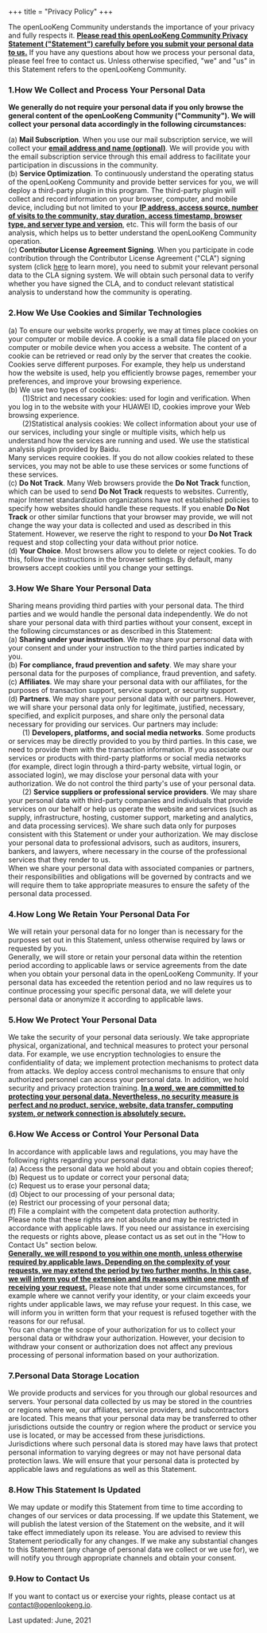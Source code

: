 +++
title = "Privacy Policy"
+++

The openLooKeng Community understands the importance of your privacy and fully respects it. <u><strong>Please read this openLooKeng Community Privacy Statement ("Statement") carefully before you submit your personal data to us.</strong></u> If you have any questions about how we process your personal data, please feel free to contact us. Unless otherwise specified, "we" and "us" in this Statement refers to the openLooKeng Community.

### 1.How We Collect and Process Your Personal Data
**We generally do not require your personal data if you only browse the general content of the openLooKeng Community ("Community"). We will collect your personal data accordingly in the following circumstances:**

(a) **Mail Subscription**. When you use our mail subscription service, we will collect your <u><strong>email address and name (optional)</strong></u>. We will provide you with the email subscription service through this email address to facilitate your participation in discussions in the community.<br>
(b) **Service Optimization**. To continuously understand the operating status of the openLooKeng Community and provide better services for you, we will deploy a third-party plugin in this program. The third-party plugin will collect and record information on your browser, computer, and mobile device, including but not limited to your <u><strong>IP address, access source, number of visits to the community, stay duration, access timestamp, browser type, and server type and version</strong></u>, etc. This will form the basis of our analysis, which helps us to better understand the openLooKeng Community operation.<br>
(c) **Contributor License Agreement Signing**. When you participate in code contribution through the Contributor License Agreement ("CLA") signing system (click [<u>here</u>](https://clasign.osinfra.cn/sign/Z2l0ZWUlMkZvcGVuZXVsZXI=) to learn more), you need to submit your relevant personal data to the CLA signing system. We will obtain such personal data to verify whether you have signed the CLA, and to conduct relevant statistical analysis to understand how the community is operating.

### 2.How We Use Cookies and Similar Technologies

(a) To ensure our website works properly, we may at times place cookies on your computer or mobile device. A cookie is a small data file placed on your computer or mobile device when you access a website. The content of a cookie can be retrieved or read only by the server that creates the cookie. Cookies serve different purposes. For example, they help us understand how the website is used, help you efficiently browse pages, remember your preferences, and improve your browsing experience.<br>
(b) We use two types of cookies:<br>
&emsp;&emsp;(1)Strict and necessary cookies: used for login and verification. When you log in to the website with your HUAWEI ID, cookies improve your Web browsing experience.<br>
&emsp;&emsp;(2)Statistical analysis cookies: We collect information about your use of our services, including your single or multiple visits, which help us understand how the services are running and used. We use the statistical analysis plugin provided by Baidu.<br>
Many services require cookies. If you do not allow cookies related to these services, you may not be able to use these services or some functions of these services.<br>
(c) **Do Not Track**. Many Web browsers provide the **Do Not Track** function, which can be used to send **Do Not Track** requests to websites. Currently, major Internet standardization organizations have not established policies to specify how websites should handle these requests. If you enable **Do Not Track** or other similar functions that your browser may provide, we will not change the way your data is collected and used as described in this Statement. However, we reserve the right to respond to your **Do Not Track** request and stop collecting your data without prior notice.<br>
(d) **Your Choice**. Most browsers allow you to delete or reject cookies. To do this, follow the instructions in the browser settings. By default, many browsers accept cookies until you change your settings.

### 3.How We Share Your Personal Data

Sharing means providing third parties with your personal data. The third parties and we would handle the personal data independently. We do not share your personal data with third parties without your consent, except in the following circumstances or as described in this Statement:<br>
(a) **Sharing under your instruction**. We may share your personal data with your consent and under your instruction to the third parties indicated by you.<br>
(b) **For compliance, fraud prevention and safety**. We may share your personal data for the purposes of compliance, fraud prevention, and safety.<br>
(c) **Affiliates**. We may share your personal data with our affiliates, for the purposes of transaction support, service support, or security support.<br>
(d) **Partners**. We may share your personal data with our partners. However, we will share your personal data only for legitimate, justified, necessary, specified, and explicit purposes, and share only the personal data necessary for providing our services. Our partners may include:<br>
&emsp;&emsp;(1) **Developers, platforms, and social media networks**. Some products or services may be directly provided to you by third parties. In this case, we need to provide them with the transaction information. If you associate our services or products with third-party platforms or social media networks (for example, direct login through a third-party website, virtual login, or associated login), we may disclose your personal data with your authorization. We do not control the third party's use of your personal data.<br>
&emsp;&emsp;(2) **Service suppliers or professional service providers**. We may share your personal data with third-party companies and individuals that provide services on our behalf or help us operate the website and services (such as supply, infrastructure, hosting, customer support, marketing and analytics, and data processing services). We share such data only for purposes consistent with this Statement or under your authorization. We may disclose your personal data to professional advisors, such as auditors, insurers, bankers, and lawyers, where necessary in the course of the professional services that they render to us.<br>
When we share your personal data with associated companies or partners, their responsibilities and obligations will be governed by contracts and we will require them to take appropriate measures to ensure the safety of the personal data processed.

### 4.How Long We Retain Your Personal Data For
We will retain your personal data for no longer than is necessary for the purposes set out in this Statement, unless otherwise required by laws or requested by you.<br>
Generally, we will store or retain your personal data within the retention period according to applicable laws or service agreements from the date when you obtain your personal data in the openLooKeng Community. If your personal data has exceeded the retention period and no law requires us to continue processing your specific personal data, we will delete your personal data or anonymize it according to applicable laws.

### 5.How We Protect Your Personal Data
We take the security of your personal data seriously. We take appropriate physical, organizational, and technical measures to protect your personal data. For example, we use encryption technologies to ensure the confidentiality of data; we implement protection mechanisms to protect data from attacks. We deploy access control mechanisms to ensure that only authorized personnel can access your personal data. In addition, we hold security and privacy protection training. <u>**In a word, we are committed to protecting your personal data. Nevertheless, no security measure is perfect and no product, service, website, data transfer, computing system, or network connection is absolutely secure.**</u>

### 6.How We Access or Control Your Personal Data
In accordance with applicable laws and regulations, you may have the following rights regarding your personal data:<br>
(a) Access the personal data we hold about you and obtain copies thereof;<br>
(b) Request us to update or correct your personal data;<br>
(c) Request us to erase your personal data;<br>
(d) Object to our processing of your personal data;<br>
(e) Restrict our processing of your personal data;<br>
(f) File a complaint with the competent data protection authority.<br>
Please note that these rights are not absolute and may be restricted in accordance with applicable laws. If you need our assistance in exercising the requests or rights above, please contact us as set out in the "How to Contact Us" section below.<br>
<u><strong>Generally, we will respond to you within one month, unless otherwise required by applicable laws. Depending on the complexity of your requests, we may extend the period by two further months. In this case, we will inform you of the extension and its reasons within one month of receiving your request.</strong></u> Please note that under some circumstances, for example where we cannot verify your identity, or your claim exceeds your rights under applicable laws, we may refuse your request. In this case, we will inform you in written form that your request is refused together with the reasons for our refusal.<br>
You can change the scope of your authorization for us to collect your personal data or withdraw your authorization. However, your decision to withdraw your consent or authorization does not affect any previous processing of personal information based on your authorization.

### 7.Personal Data Storage Location
We provide products and services for you through our global resources and servers. Your personal data collected by us may be stored in the countries or regions where we, our affiliates, service providers, and subcontractors are located. This means that your personal data may be transferred to other jurisdictions outside the country or region where the product or service you use is located, or may be accessed from these jurisdictions.<br>
Jurisdictions where such personal data is stored may have laws that protect personal information to varying degrees or may not have personal data protection laws. We will ensure that your personal data is protected by applicable laws and regulations as well as this Statement.

### 8.How This Statement Is Updated

We may update or modify this Statement from time to time according to changes of our services or data processing. If we update this Statement, we will publish the latest version of the Statement on the website, and it will take effect immediately upon its release. You are advised to review this Statement periodically for any changes. If we make any substantial changes to this Statement (any change of personal data we collect or we use for), we will notify you through appropriate channels and obtain your consent.

### 9.How to Contact Us
If you want to contact us or exercise your rights, please contact us at <contact@openlookeng.io>.


Last updated: June, 2021

</div>